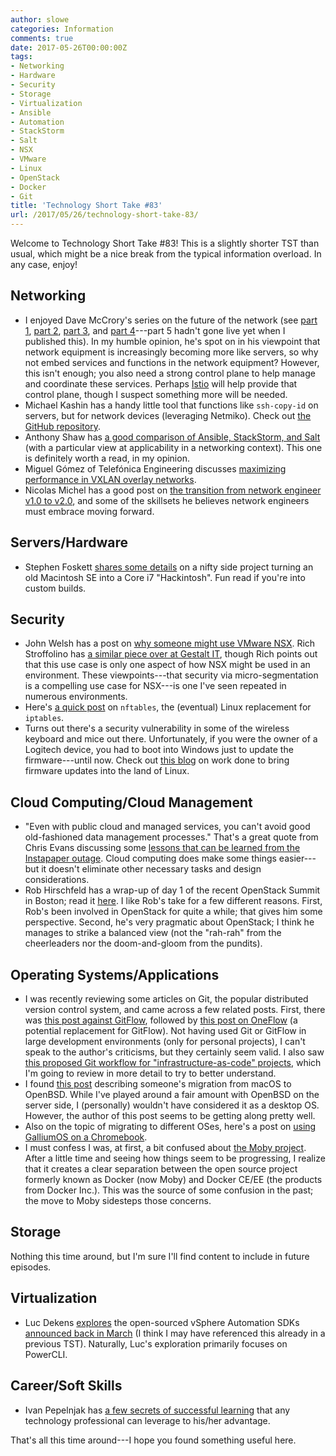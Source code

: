 ```yaml
---
author: slowe
categories: Information
comments: true
date: 2017-05-26T00:00:00Z
tags:
- Networking
- Hardware
- Security
- Storage
- Virtualization
- Ansible
- Automation
- StackStorm
- Salt
- NSX
- VMware
- Linux
- OpenStack
- Docker
- Git
title: 'Technology Short Take #83'
url: /2017/05/26/technology-short-take-83/
---
```


Welcome to Technology Short Take #83! This is a slightly shorter TST than usual, which might be a nice break from the typical information overload. In any case, enjoy!

## Networking

* I enjoyed Dave McCrory's series on the future of the network (see [part 1][link-5], [part 2][link-6], [part 3][link-7], and [part 4][link-18]---part 5 hadn't gone live yet when I published this). In my humble opinion, he's spot on in his viewpoint that network equipment is increasingly becoming more like servers, so why not embed services and functions in the network equipment? However, this isn't enough; you also need a strong control plane to help manage and coordinate these services. Perhaps [Istio][link-25] will help provide that control plane, though I suspect something more will be needed.
* Michael Kashin has a handy little tool that functions like `ssh-copy-id` on servers, but for network devices (leveraging Netmiko). Check out [the GitHub repository][link-12].
* Anthony Shaw has [a good comparison of Ansible, StackStorm, and Salt][link-13] (with a particular view at applicability in a networking context). This one is definitely worth a read, in my opinion.
* Miguel Gómez of Telefónica Engineering discusses [maximizing performance in VXLAN overlay networks][link-14].
* Nicolas Michel has a good post on [the transition from network engineer v1.0 to v2.0][link-17], and some of the skillsets he believes network engineers must embrace moving forward.

## Servers/Hardware

* Stephen Foskett [shares some details][link-19] on a nifty side project turning an old Macintosh SE into a Core i7 "Hackintosh". Fun read if you're into custom builds.

## Security

* John Welsh has a post on [why someone might use VMware NSX][link-4]. Rich Stroffolino has [a similar piece over at Gestalt IT][link-15], though Rich points out that this use case is only one aspect of how NSX might be used in an environment. These viewpoints---that security via micro-segmentation is a compelling use case for NSX---is one I've seen repeated in numerous environments.
* Here's [a quick post][link-9] on `nftables`, the (eventual) Linux replacement for `iptables`.
* Turns out there's a security vulnerability in some of the wireless keyboard and mice out there. Unfortunately, if you were the owner of a Logitech device, you had to boot into Windows just to update the firmware---until now. Check out [this blog][link-16] on work done to bring firmware updates into the land of Linux.

## Cloud Computing/Cloud Management

* "Even with public cloud and managed services, you can't avoid good old-fashioned data management processes." That's a great quote from Chris Evans discussing some [lessons that can be learned from the Instapaper outage][link-20]. Cloud computing does make some things easier---but it doesn't eliminate other necessary tasks and design considerations.
* Rob Hirschfeld has a wrap-up of day 1 of the recent OpenStack Summit in Boston; read it [here][link-21]. I like Rob's take for a few different reasons. First, Rob's been involved in OpenStack for quite a while; that gives him some perspective. Second, he's very pragmatic about OpenStack; I think he manages to strike a balanced view (not the "rah-rah" from the cheerleaders nor the doom-and-gloom from the pundits).

## Operating Systems/Applications

* I was recently reviewing some articles on Git, the popular distributed version control system, and came across a few related posts. First, there was [this post against GitFlow][link-1], followed by [this post on OneFlow][link-2] (a potential replacement for GitFlow). Not having used Git or GitFlow in large development environments (only for personal projects), I can't speak to the author's criticisms, but they certainly seem valid. I also saw [this proposed Git workflow for "infrastructure-as-code" projects][link-3], which I'm going to review in more detail to try to better understand.
* I found [this post][link-10] describing someone's migration from macOS to OpenBSD. While I've played around a fair amount with OpenBSD on the server side, I (personally) wouldn't have considered it as a desktop OS. However, the author of this post seems to be getting along pretty well.
* Also on the topic of migrating to different OSes, here's a post on [using GalliumOS on a Chromebook][link-11].
* I must confess I was, at first, a bit confused about [the Moby project][link-22]. After a little time and seeing how things seem to be progressing, I realize that it creates a clear separation between the open source project formerly known as Docker (now Moby) and Docker CE/EE (the products from Docker Inc.). This was the source of some confusion in the past; the move to Moby sidesteps those concerns.

## Storage

Nothing this time around, but I'm sure I'll find content to include in future episodes.

## Virtualization

* Luc Dekens [explores][link-23] the open-sourced vSphere Automation SDKs [announced back in March][link-24] (I think I may have referenced this already in a previous TST). Naturally, Luc's exploration primarily focuses on PowerCLI.

## Career/Soft Skills

* Ivan Pepelnjak has [a few secrets of successful learning][link-8] that any technology professional can leverage to his/her advantage.

That's all this time around---I hope you found something useful here.



[link-1]: http://endoflineblog.com/gitflow-considered-harmful
[link-2]: http://endoflineblog.com/oneflow-a-git-branching-model-and-workflow
[link-3]: https://github.com/joemiller/git-flux
[link-4]: http://samplefive.com/2017/05/why-the-heck-would-you-use-nsx/
[link-5]: https://blog.mccrory.me/2017/05/22/the-future-of-the-network/
[link-6]: https://blog.mccrory.me/2017/05/22/the-future-of-the-network-part-2/
[link-7]: https://blog.mccrory.me/2017/05/23/beyond-the-network-the-future-of-the-network-part-3/
[link-8]: http://blog.ipspace.net/2017/05/few-secrets-of-successful-learning.html
[link-9]: http://ral-arturo.org/2017/05/05/debian-stretch-stable-nftables.html
[link-10]: https://mndrix.blogspot.com/2017/05/switching-to-openbsd.html
[link-11]: https://blog.roetert.eu/linux-on-chromebook/
[link-12]: https://github.com/networkop/ssh-copy-net
[link-13]: https://medium.com/@anthonypjshaw/ansible-v-s-salt-saltstack-v-s-stackstorm-3d8f57149368
[link-14]: https://engineering.telefonica.com/maximizing-performance-in-vxlan-overlay-networks-ec35ebe29440
[link-15]: http://gestaltit.com/exclusive/rich/vmware-nsx-going-big-micro-segmentation/
[link-16]: https://blogs.gnome.org/hughsie/2017/05/22/updating-logitech-hardware-on-linux/
[link-17]: http://vpackets.net/2017/05/network-engineer-v1-0-v2-0/
[link-18]: https://blog.mccrory.me/2017/05/25/networks-openness-istio-the-future-of-networks-part-4/
[link-19]: http://blog.fosketts.net/2017/05/25/core-i7-macintosh-se
[link-20]: https://blog.architecting.it/2017/03/26/learning-from-the-instapaper-outage/
[link-21]: https://robhirschfeld.com/2017/05/09/openstack-boston-day-1-notes/
[link-22]: https://blog.docker.com/2017/04/introducing-the-moby-project/
[link-23]: http://www.lucd.info/2017/03/10/vsphere-automation-sdks-powershell-part-1/
[link-24]: https://blogs.vmware.com/opensource/2017/03/09/integration-vmware-vsphere-using-new-open-sourced-software-development-kits/
[link-25]: https://istio.io/
